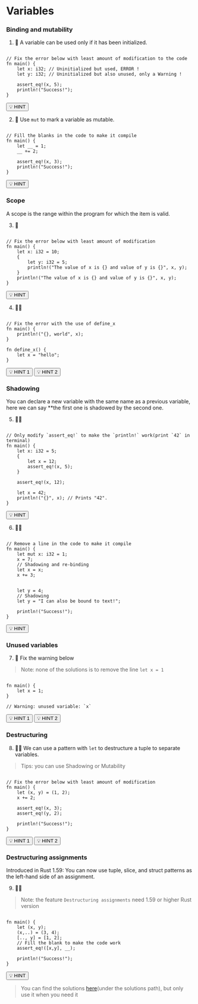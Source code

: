 # Variables

### Binding and mutability

1. 🌟 A variable can be used only if it has been initialized.

```rust,editable

// Fix the error below with least amount of modification to the code
fn main() {
    let x: i32; // Uninitialized but used, ERROR !
    let y: i32; // Uninitialized but also unused, only a Warning !

    assert_eq!(x, 5);
    println!("Success!");
}
```

<script>let answers_1 = [[3,14," = 5"]]</script>

<button class="hint" id="hint_1" onclick="this.solveAt(...answers_1)">💡 HINT</button>

2. 🌟 Use `mut` to mark a variable as mutable.

```rust,editable

// Fill the blanks in the code to make it compile
fn main() {
    let __ = 1;
    __ += 2;

    assert_eq!(x, 3);
    println!("Success!");
}
```

<script>let answers_2 = ["mut x","x"]</script>

<button class="hint" id="hint_2" onclick="this.solveUnder(...answers_2)">💡 HINT</button>

### Scope

A scope is the range within the program for which the item is valid.

3. 🌟

```rust,editable

// Fix the error below with least amount of modification
fn main() {
    let x: i32 = 10;
    {
        let y: i32 = 5;
        println!("The value of x is {} and value of y is {}", x, y);
    }
    println!("The value of x is {} and value of y is {}", x, y);
}
```

<script>let answers_3 = [[8,34,"\", x",[{"start":{"row":8,"column":34},"end":{"row":8,"column":62}}]]]</script>

<button class="hint" id="hint_3" onclick="this.solveReplace(...answers_3)">💡 HINT</button>

4. 🌟🌟

```rust,editable

// Fix the error with the use of define_x
fn main() {
    println!("{}, world", x);
}

fn define_x() {
    let x = "hello";
}
```

<script>let answers_4_a = [[2,11,"\n    let x = define_x();"],[7,14,"-> String "],[8,19,".to_string()"],[8,32,"\n    x"]]</script>

<script>let answers_4_b = [[2,11,"\n    let x = define_x();"],[4,15,":?"],[7,13," -> &'static str"],[8,20,"\n    x"]]</script>

<span>
<button class="hint" id="hint_4_a" onclick="this.solveAt(...answers_4_a)">💡 HINT 1</button>
<button class="hint" id="hint_4_b" onclick="this.solveAt(...answers_4_b)">💡 HINT 2</button>
</span>

### Shadowing

You can declare a new variable with the same name as a previous variable, here we can say \*\*the first one is shadowed by the second one.

5. 🌟🌟

```rust,editable

// Only modify `assert_eq!` to make the `println!` work(print `42` in terminal)
fn main() {
    let x: i32 = 5;
    {
        let x = 12;
        assert_eq!(x, 5);
    }

    assert_eq!(x, 12);

    let x = 42;
    println!("{}", x); // Prints "42".
}
```

<script>let answers_5 = [[6,22,"12",[{"start":{"row":6,"column":22},"end":{"row":6,"column":23}}]],[9,18,"5",[{"start":{"row":6,"column":22},"end":{"row":6,"column":23}},{"start":{"row":9,"column":18},"end":{"row":9,"column":20}}]]]</script>

<button class="hint" id="hint_5" onclick="this.solveReplace(...answers_5)">💡 HINT</button>

6. 🌟🌟

```rust,editable

// Remove a line in the code to make it compile
fn main() {
    let mut x: i32 = 1;
    x = 7;
    // Shadowing and re-binding
    let x = x;
    x += 3;


    let y = 4;
    // Shadowing
    let y = "I can also be bound to text!";

    println!("Success!");
}
```

<script>let answers_6 = [[7,4,"// "]]</script>

<button class="hint" id="hint_6" onclick="this.solveAt(...answers_6)">💡 HINT</button>

### Unused variables

7. 🌟 Fix the warning below

> Note: none of the solutions is to remove the line `let x = 1`

```rust,editable

fn main() {
    let x = 1;
}

// Warning: unused variable: `x`
```

<script>let answers_7_a = [[2,8,"_"]]</script>

<script>let answers_7_b = [[1,0,"#[allow(unused_variables)]\n"]]</script>

<span>
<button class="hint" id="hint_7_a" onclick="this.solveAt(...answers_7_a)">💡 HINT 1</button>
<button class="hint" id="hint_7_b" onclick="this.solveAt(...answers_7_b)">💡 HINT 2</button>
</span>

### Destructuring

8. 🌟🌟 We can use a pattern with `let` to destructure a tuple to separate variables.

> Tips: you can use Shadowing or Mutability

```rust,editable

// Fix the error below with least amount of modification
fn main() {
    let (x, y) = (1, 2);
    x += 2;

    assert_eq!(x, 3);
    assert_eq!(y, 2);

    println!("Success!");
}
```

<script>let answers_8_a = [[3,9,"mut "]]</script>

<script>let answers_8_b = [[4,4,"let x = 3;",[{"start":{"row":4,"column":4},"end":{"row":4,"column":11}}]]]</script>

<span>
<button class="hint" id="hint_8_a" onclick="this.solveAt(...answers_8_a)">💡 HINT 1</button>
<button class="hint" id="hint_8_b" onclick="this.solveReplace(...answers_8_b)">💡 HINT 2</button>
</span>

### Destructuring assignments

Introduced in Rust 1.59: You can now use tuple, slice, and struct patterns as the left-hand side of an assignment.

9. 🌟🌟

> Note: the feature `Destructuring assignments` need 1.59 or higher Rust version

```rust,editable

fn main() {
    let (x, y);
    (x,..) = (3, 4);
    [.., y] = [1, 2];
    // Fill the blank to make the code work
    assert_eq!([x,y], __);

    println!("Success!");
}
```

<script>let answers_9 = ["[3, 2]"]</script>

<button class="hint" id="hint_9" onclick="this.solveUnder(...answers_9)">💡 HINT</button>

> You can find the solutions [here](https://github.com/sunface/rust-by-practice)(under the solutions path), but only use it when you need it
